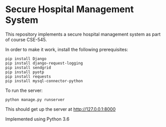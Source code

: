 # Secure Hospital Management System

This repository implements a secure hospital management system as part of course CSE-545.

In order to make it work, install the following prerequisites:
```
pip install Django
pip install django-request-logging
pip install sendgrid
pip install pyotp
pip install requests
pip install mysql-connector-python
```
To run the server:
```
python manage.py runserver
```
This should get up the server at http://127.0.0.1:8000

Implemented using Python 3.6
